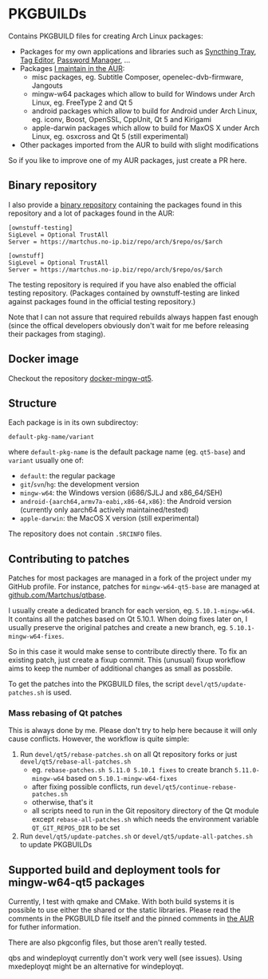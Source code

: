 # PKGBUILDs
Contains PKGBUILD files for creating Arch Linux packages:

* Packages for my own applications and libraries such as [Syncthing Tray](https://github.com/Martchus/syncthingtray),
  [Tag Editor](https://github.com/Martchus/tageditor), [Password Manager](https://github.com/Martchus/passwordmanager), ...
* Packages [I maintain in the AUR](https://aur.archlinux.org/packages/?O=0&SeB=M&K=Martchus&outdated=&SB=v&SO=d&PP=50&do_Search=Go):
    * misc packages, eg. Subtitle Composer, openelec-dvb-firmware, Jangouts
    * mingw-w64 packages which allow to build for Windows under Arch Linux, eg. FreeType 2 and Qt 5
    * android packages which allow to build for Android under Arch Linux, eg. iconv, Boost, OpenSSL, CppUnit, Qt 5 and Kirigami
    * apple-darwin packages which allow to build for MaxOS X under Arch Linux, eg. osxcross and Qt 5 (still experimental)
* Other packages imported from the AUR to build with slight modifications

So if you like to improve one of my AUR packages, just create a PR here.

## Binary repository
I also provide a [binary repository](https://martchus.no-ip.biz/repo/arch/ownstuff/os) containing the packages found
in this repository and a lot of packages found in the AUR:

```
[ownstuff-testing]
SigLevel = Optional TrustAll
Server = https://martchus.no-ip.biz/repo/arch/$repo/os/$arch

[ownstuff]
SigLevel = Optional TrustAll
Server = https://martchus.no-ip.biz/repo/arch/$repo/os/$arch
```

The testing repository is required if you have also enabled the official testing repository. (Packages contained by ownstuff-testing
are linked against packages found in the official testing repository.)

Note that I can not assure that required rebuilds always happen fast enough (since the offical developers obviously don't wait for
me before releasing their packages from staging).

## Docker image
Checkout the repository [docker-mingw-qt5](https://github.com/mdimura/docker-mingw-qt5).

## Structure
Each package is in its own subdirectoy:
```
default-pkg-name/variant
```
where `default-pkg-name` is the default package name (eg. `qt5-base`) and `variant` usually one of:

* `default`: the regular package
* `git`/`svn`/`hg`: the development version
* `mingw-w64`: the Windows version (i686/SJLJ and x86_64/SEH)
* `android-{aarch64,armv7a-eabi,x86-64,x86}`: the Android version (currently only aarch64 actively maintained/tested)
* `apple-darwin`: the MacOS X version (still experimental)

The repository does not contain `.SRCINFO` files.

## Contributing to patches
Patches for most packages are managed in a fork of the project under my GitHub profile. For instance,
patches for `mingw-w64-qt5-base` are managed at [github.com/Martchus/qtbase](https://github.com/Martchus/qtbase).

I usually create a dedicated branch for each version, eg. `5.10.1-mingw-w64`. It contains all the patches based on
Qt 5.10.1. When doing fixes later on, I usually preserve the original patches and create a new branch, eg.
`5.10.1-mingw-w64-fixes`.

So in this case it would make sense to contribute directly there. To fix an existing patch, just create a fixup commit.
This (unusual) fixup workflow aims to keep the number of additional changes as small as possbile.

To get the patches into the PKGBUILD files, the script `devel/qt5/update-patches.sh` is used.

### Mass rebasing of Qt patches
This is always done by me. Please don't try to help here because it will only cause conflicts. However, the
workflow is quite simple:

1. Run `devel/qt5/rebase-patches.sh` on all Qt repository forks or just `devel/qt5/rebase-all-patches.sh`
    * eg. `rebase-patches.sh 5.11.0 5.10.1 fixes` to create branch `5.11.0-mingw-w64` based on `5.10.1-mingw-w64-fixes`
    * after fixing possible conflicts, run `devel/qt5/continue-rebase-patches.sh`
    * otherwise, that's it
    * all scripts need to run in the Git repository directory of the Qt module except `rebase-all-patches.sh` which needs
      the environment variable `QT_GIT_REPOS_DIR` to be set
2. Run `devel/qt5/update-patches.sh` or `devel/qt5/update-all-patches.sh` to update PKGBUILDs

## Supported build and deployment tools for mingw-w64-qt5 packages
Currently, I test with qmake and CMake. With both build systems it is possible to use either the shared or the
static libraries. Please read the comments in the PKGBUILD file itself and the pinned comments in
[the AUR](https://aur.archlinux.org/packages/mingw-w64-qt5-base) for futher information.

There are also pkgconfig files, but those aren't really tested.

qbs and windeployqt currently don't work very well (see issues). Using mxedeployqt might be an alternative for
windeployqt.

